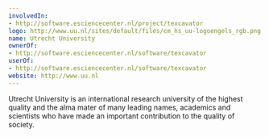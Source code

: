 ```yaml
---
involvedIn:
- http://software.esciencecenter.nl/project/texcavator
logo: http://www.uu.nl/sites/default/files/cm_hs_uu-logoengels_rgb.png
name: Utrecht University
ownerOf:
- http://software.esciencecenter.nl/software/texcavator
userOf:
- http://software.esciencecenter.nl/software/texcavator
website: http://www.uu.nl
---
```

Utrecht University is an international research university of the highest
quality and the alma mater of many leading names, academics and scientists who
have made an important contribution to the quality of society.
